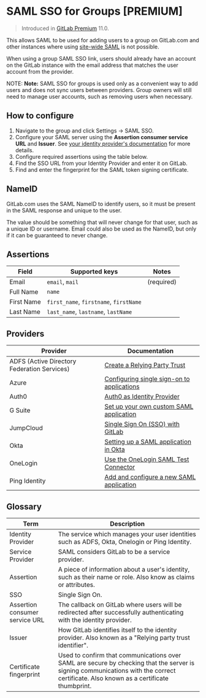 # SAML SSO for Groups **[PREMIUM]**

> Introduced in [GitLab Premium](https://about.gitlab.com/pricing/) 11.0.

This allows SAML to be used for adding users to a group on GitLab.com and other instances where using [site-wide SAML](../../../integration/saml.md) is not possible.

When using a group SAML SSO link, users should already have an account on the GitLab instance with the email address that matches the user account from the provider.

NOTE: **Note:** SAML SSO for groups is used only as a convenient way to add users and does not sync users between providers. Group owners will still need to manage user accounts, such as removing users when necessary.

## How to configure

1. Navigate to the group and click Settings -> SAML SSO.
1. Configure your SAML server using the **Assertion consumer service URL** and **Issuer**. See [your identity provider's documentation](#providers) for more details.
1. Configure required assertions using the table below.
1. Find the SSO URL from your Identity Provider and enter it on GitLab.
1. Find and enter the fingerprint for the SAML token signing certificate.

## NameID

GitLab.com uses the SAML NameID to identify users, so it must be present in the SAML response and unique to the user.

The value should be something that will never change for that user, such as a unique ID or username. Email could also be used as the NameID, but only if it can be guaranteed to never change.

## Assertions

| Field | Supported keys | Notes |
|-|----------------|-------------|
| Email | `email`, `mail` | (required) |
| Full Name | `name` |  |
| First Name | `first_name`, `firstname`, `firstName` |  |
| Last Name | `last_name`, `lastname`, `lastName` |  |

## Providers

| Provider | Documentation |
|----------|---------------|
| ADFS (Active Directory Federation Services) | [Create a Relying Party Trust](https://docs.microsoft.com/en-us/windows-server/identity/ad-fs/operations/create-a-relying-party-trust) |
| Azure | [Configuring single sign-on to applications](https://docs.microsoft.com/en-us/azure/active-directory/active-directory-saas-custom-apps) |
| Auth0 | [Auth0 as Identity Provider](https://auth0.com/docs/protocols/saml/saml-idp-generic) |
| G Suite | [Set up your own custom SAML application](https://support.google.com/a/answer/6087519?hl=en) |
| JumpCloud | [Single Sign On (SSO) with GitLab](https://support.jumpcloud.com/customer/en/portal/articles/2810701-single-sign-on-sso-with-gitlab) |
| Okta | [Setting up a SAML application in Okta](https://developer.okta.com/standards/SAML/setting_up_a_saml_application_in_okta) |
| OneLogin | [Use the OneLogin SAML Test Connector](https://onelogin.service-now.com/support?id=kb_article&sys_id=93f95543db109700d5505eea4b96198f) |
| Ping Identity | [Add and configure a new SAML application](https://docs.pingidentity.com/bundle/p1_enterpriseConfigSsoSaml_cas/page/enableAppWithoutURL.html) |

## Glossary

| Term | Description |
|------|-------------|
| Identity Provider | The service which manages your user identities such as ADFS, Okta, Onelogin or Ping Identity. |
| Service Provider | SAML considers GitLab to be a service provider. |
| Assertion | A piece of information about a user's identity, such as their name or role. Also know as claims or attributes. |
| SSO | Single Sign On. |
| Assertion consumer service URL | The callback on GitLab where users will be redirected after successfully authenticating with the identity provider. |
| Issuer | How GitLab identifies itself to the identity provider. Also known as a "Relying party trust identifier". |
| Certificate fingerprint | Used to confirm that communications over SAML are secure by checking that the server is signing communications with the correct certificate. Also known as a certificate thumbprint. |
